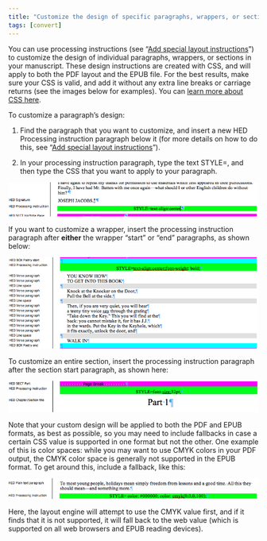 ```yaml
---
title: "Customize the design of specific paragraphs, wrappers, or sections"
tags: [convert]
---
```

 
<html><body><section data-type="chapter" class="hsecchapter" data-hederis-type="hsecchapter" id="custom-paragraph-design" data-pi-attrs="id: custom-paragraph-design; data-tags: convert;" role="doc-chapter" data-tags="convert" data-author-name=" " data-book-title=" " title="Customize the design of specific paragraphs, wrappers, or sections"><p class="hblkp" data-hederis-type="hblkp" id="pfKA71lFz">You can use processing instructions (see &#8220;<a href="{% link _docs/custom-design.md %}" class="hspana" data-hederis-type="hspana" id="pKAHnECZ5">Add special layout instructions</a>&#8221;) to customize the design of individual paragraphs, wrappers, or sections in your manuscript. These design instructions are created with CSS, and will apply to both the PDF layout and the EPUB file. For the best results, make sure your CSS is valid, and add it without any extra line breaks or carriage returns (see the images below for examples). You can <a href="https://developer.mozilla.org/en-US/docs/Web/CSS/Reference" class="hspana" data-hederis-type="hspana" id="pVYGKO31Q">learn more about CSS here</a>.</p><p class="hblkp" data-hederis-type="hblkp" id="pl9djgYZj">To customize a paragraph&#8217;s design:</p><ol class="hwprnumlist" data-hederis-type="hwprnumlist" id="pmMzKJanR"><li class="hblkoli" data-hederis-type="hblkoli" id="li8dsEvmVA"><p class="hblkoli" data-hederis-type="hblklip" id="pIEMVJBaE">Find the paragraph that you want to customize, and insert a new HED Processing instruction paragraph below it (for more details on how to do this, see &#8220;<a href="{% link _docs/custom-design.md %}" class="hspana" data-hederis-type="hspana" id="pB9uGrzc3">Add special layout instructions</a>&#8221;).</p></li><li class="hblkoli" data-hederis-type="hblkoli" id="liKC00gqeE"><p class="hblkoli" data-hederis-type="hblklip" id="pRuiRU2s9">In your processing instruction paragraph, type the text STYLE=, and then type the CSS that you want to apply to your paragraph.</p></li></ol><img data-hederis-type="hblkimg" class="hblkimg" id="pJy9iyEtZ" src="/images/pi2.png" data-img-src="/images/pi2.png"/><p class="hblkp" data-hederis-type="hblkp" id="pblTySZBO">If you want to customize a wrapper, insert the processing instruction paragraph after <strong data-hederis-type="hspanstrong" id="p9DYDuU0b">either</strong> the wrapper &#8220;start&#8221; or &#8220;end&#8221; paragraphs, as shown below: </p><img data-hederis-type="hblkimg" class="hblkimg" id="pwiKvpYba" src="/images/stylepiwrapper.png" data-img-src="/images/stylepiwrapper.png"/><p class="hblkp" data-hederis-type="hblkp" id="pcIUdOkHU">To customize an entire section, insert the processing instruction paragraph after the section start paragraph, as shown here:</p><img data-hederis-type="hblkimg" class="hblkimg" id="pElJt1Swd" src="/images/stylepisection.png" data-img-src="/images/stylepisection.png"/><p class="hblkp" data-hederis-type="hblkp" id="p9PFOiLLP">Note that your custom design will be applied to both the PDF and EPUB formats, as best as possible, so you may need to include fallbacks in case a certain CSS value is supported in one format but not the other. One example of this is color spaces: while you may want to use CMYK colors in your PDF output, the CMYK color space is generally not supported in the EPUB format. To get around this, include a fallback, like this:</p><img data-hederis-type="hblkimg" class="hblkimg" id="pQVByLnsj" src="/images/stylepicolorfallback.png" data-img-src="/images/stylepicolorfallback.png"/><p class="hblkp" data-hederis-type="hblkp" id="pGd1nQvNZ">Here, the layout engine will attempt to use the CMYK value first, and if it finds that it is not supported, it will fall back to the web value (which is supported on all web browsers and EPUB reading devices).</p></section></body></html>
